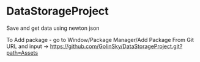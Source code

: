 # DataStorageProject
Save and get data using newton json

To Add package - go to Window/Package Manager/Add Package From Git URL and input -> https://github.com/GolinSky/DataStorageProject.git?path=Assets